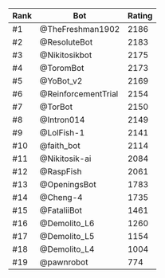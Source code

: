 Rank|Bot|Rating
---|---|---
#1|@TheFreshman1902|2186
#2|@ResoluteBot|2183
#3|@Nikitosikbot|2175
#4|@ToromBot|2173
#5|@YoBot_v2|2169
#6|@ReinforcementTrial|2154
#7|@TorBot|2150
#8|@Intron014|2149
#9|@LolFish-1|2141
#10|@faith_bot|2114
#11|@Nikitosik-ai|2084
#12|@RaspFish|2061
#13|@OpeningsBot|1783
#14|@Cheng-4|1735
#15|@FataliiBot|1461
#16|@Demolito_L6|1260
#17|@Demolito_L5|1154
#18|@Demolito_L4|1004
#19|@pawnrobot|774
